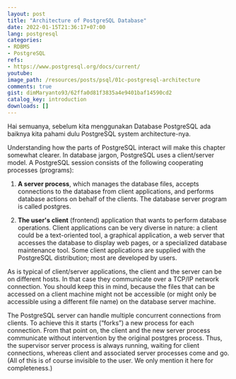 ```yaml
---
layout: post
title: "Architecture of PostgreSQL Database"
date: 2022-01-15T21:36:17+07:00
lang: postgresql
categories:
- RDBMS
- PostgreSQL
refs: 
- https://www.postgresql.org/docs/current/
youtube: 
image_path: /resources/posts/psql/01c-postgresql-architecture
comments: true
gist: dimMaryanto93/62ffa0d81f3835a4e9401baf14590cd2
catalog_key: introduction
downloads: []
---
```


Hai semuanya, sebelum kita menggunakan Database PostgreSQL ada baiknya kita pahami dulu PostgreSQL system architecture-nya. 

Understanding how the parts of PostgreSQL interact will make this chapter somewhat clearer. In database jargon, PostgreSQL uses a client/server model. A PostgreSQL session consists of the following cooperating processes (programs):

1. **A server process**, which manages the database files, accepts connections to the database from client applications, and performs database actions on behalf of the clients. The database server program is called postgres.

2. **The user's client** (frontend) application that wants to perform database operations. Client applications can be very diverse in nature: a client could be a text-oriented tool, a graphical application, a web server that accesses the database to display web pages, or a specialized database maintenance tool. Some client applications are supplied with the PostgreSQL distribution; most are developed by users.

As is typical of client/server applications, the client and the server can be on different hosts. In that case they communicate over a TCP/IP network connection. You should keep this in mind, because the files that can be accessed on a client machine might not be accessible (or might only be accessible using a different file name) on the database server machine.

The PostgreSQL server can handle multiple concurrent connections from clients. To achieve this it starts (“forks”) a new process for each connection. From that point on, the client and the new server process communicate without intervention by the original postgres process. Thus, the supervisor server process is always running, waiting for client connections, whereas client and associated server processes come and go. (All of this is of course invisible to the user. We only mention it here for completeness.)